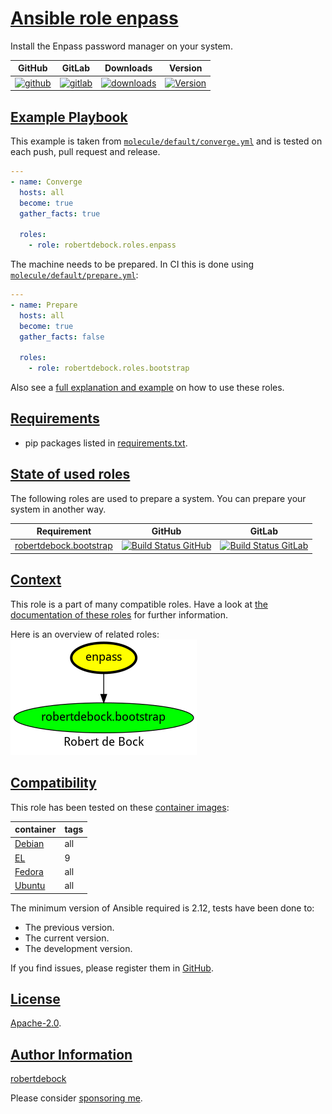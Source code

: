 # [Ansible role enpass](#enpass)

Install the Enpass password manager on your system.

|GitHub|GitLab|Downloads|Version|
|------|------|---------|-------|
|[![github](https://github.com/robertdebock/ansible-role-enpass/workflows/Ansible%20Molecule/badge.svg)](https://github.com/robertdebock/ansible-role-enpass/actions)|[![gitlab](https://gitlab.com/robertdebock-iac/ansible-role-enpass/badges/master/pipeline.svg)](https://gitlab.com/robertdebock-iac/ansible-role-enpass)|[![downloads](https://img.shields.io/ansible/role/d/robertdebock/enpass)](https://galaxy.ansible.com/robertdebock/enpass)|[![Version](https://img.shields.io/github/release/robertdebock/ansible-role-enpass.svg)](https://github.com/robertdebock/ansible-role-enpass/releases/)|

## [Example Playbook](#example-playbook)

This example is taken from [`molecule/default/converge.yml`](https://github.com/robertdebock/ansible-role-enpass/blob/master/molecule/default/converge.yml) and is tested on each push, pull request and release.

```yaml
---
- name: Converge
  hosts: all
  become: true
  gather_facts: true

  roles:
    - role: robertdebock.roles.enpass
```

The machine needs to be prepared. In CI this is done using [`molecule/default/prepare.yml`](https://github.com/robertdebock/ansible-role-enpass/blob/master/molecule/default/prepare.yml):

```yaml
---
- name: Prepare
  hosts: all
  become: true
  gather_facts: false

  roles:
    - role: robertdebock.roles.bootstrap
```

Also see a [full explanation and example](https://robertdebock.nl/how-to-use-these-roles.html) on how to use these roles.


## [Requirements](#requirements)

- pip packages listed in [requirements.txt](https://github.com/robertdebock/ansible-role-enpass/blob/master/requirements.txt).

## [State of used roles](#state-of-used-roles)

The following roles are used to prepare a system. You can prepare your system in another way.

| Requirement | GitHub | GitLab |
|-------------|--------|--------|
|[robertdebock.bootstrap](https://galaxy.ansible.com/robertdebock/bootstrap)|[![Build Status GitHub](https://github.com/robertdebock/ansible-role-bootstrap/workflows/Ansible%20Molecule/badge.svg)](https://github.com/robertdebock/ansible-role-bootstrap/actions)|[![Build Status GitLab](https://gitlab.com/robertdebock-iac/ansible-role-bootstrap/badges/master/pipeline.svg)](https://gitlab.com/robertdebock-iac/ansible-role-bootstrap)|

## [Context](#context)

This role is a part of many compatible roles. Have a look at [the documentation of these roles](https://robertdebock.nl/) for further information.

Here is an overview of related roles:
![dependencies](https://raw.githubusercontent.com/robertdebock/ansible-role-enpass/png/requirements.png "Dependencies")

## [Compatibility](#compatibility)

This role has been tested on these [container images](https://hub.docker.com/u/robertdebock):

|container|tags|
|---------|----|
|[Debian](https://hub.docker.com/r/robertdebock/debian)|all|
|[EL](https://hub.docker.com/r/robertdebock/enterpriselinux)|9|
|[Fedora](https://hub.docker.com/r/robertdebock/fedora)|all|
|[Ubuntu](https://hub.docker.com/r/robertdebock/ubuntu)|all|

The minimum version of Ansible required is 2.12, tests have been done to:

- The previous version.
- The current version.
- The development version.

If you find issues, please register them in [GitHub](https://github.com/robertdebock/ansible-role-enpass/issues).

## [License](#license)

[Apache-2.0](https://github.com/robertdebock/ansible-role-enpass/blob/master/LICENSE).

## [Author Information](#author-information)

[robertdebock](https://robertdebock.nl/)

Please consider [sponsoring me](https://github.com/sponsors/robertdebock).
